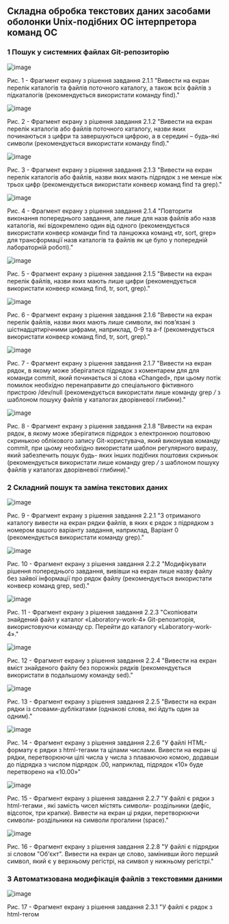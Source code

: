 ## Складна обробка текстових даних засобами оболонки Unix-подібних ОС інтерпретора команд ОС

### 1 Пошук у системних файлах Git-репозиторію

![image](https://github.com/OS-IS/ai233-surkov/blob/Laboratory-work-4/Laboratory-work-4/imgs/2.1.1.png)

Рис. 1 - Фрагмент екрану з рішення завдання 2.1.1 "Вивести на екран перелік каталогів та файлів поточного каталогу, а також всіх файлів з підкаталогів (рекомендується використати команду find)."

![image](https://github.com/OS-IS/ai233-surkov/blob/Laboratory-work-4/Laboratory-work-4/imgs/2.1.2.png)

Рис. 2 - Фрагмент екрану з рішення завдання 2.1.2 "Вивести на екран перелік каталогів або файлів поточного каталогу, назви яких починаються з цифри та завершуються цифрою, а в середині – будь-які символи (рекомендується використати команду find)."

![image](https://github.com/OS-IS/ai233-surkov/blob/Laboratory-work-4/Laboratory-work-4/imgs/2.1.3.png)

Рис. 3 - Фрагмент екрану з рішення завдання 2.1.3 "Вивести на екран перелік каталогів або файлів, назви яких мають підрядок з не менше ніж трьох цифр (рекомендується використати конвеєр команд find та grep)."

![image](https://github.com/OS-IS/ai233-surkov/blob/Laboratory-work-4/Laboratory-work-4/imgs/2.1.4.png)

Рис. 4 - Фрагмент екрану з рішення завдання 2.1.4 "Повторити виконання попереднього завдання, але лише для назв файлів або назв каталогів, які відокремлено один від одного (рекомендується використати конвеєр команди find та ланцюжка команд «tr, sort, grep» для трансформації назв каталогів та файлів як це було у попередній лабораторній роботі)."

![image](https://github.com/OS-IS/ai233-surkov/blob/Laboratory-work-4/Laboratory-work-4/imgs/2.1.5.png)

Рис. 5 - Фрагмент екрану з рішення завдання 2.1.5 "Вивести на екран перелік файлів, назви яких мають лише цифри (рекомендується використати конвеєр команд find, tr, sort, grep)."

![image](https://github.com/OS-IS/ai233-surkov/blob/Laboratory-work-4/Laboratory-work-4/imgs/2.1.6.png)

Рис. 6 - Фрагмент екрану з рішення завдання 2.1.6 "Вивести на екран перелік файлів, назви яких мають лише символи, які пов’язані з шістнадцятирічними цифрами, наприклад, 0-9 та a-f (рекомендується використати конвеєр команд find, tr, sort, grep)."

![image](https://github.com/OS-IS/ai233-surkov/blob/Laboratory-work-4/Laboratory-work-4/imgs/2.1.7.png)

Рис. 7 - Фрагмент екрану з рішення завдання 2.1.7 "Вивести на екран рядок, в якому може зберігатися підрядок з коментарем для для команди commit, який починається зі слова «Changed», при цьому потік помилок необхідно перенаправити до спеціального фіктивного пристрою /dev/null (рекомендується використати лише команду grep */* з шаблоном пошуку файлів у каталогах дворівневої глибини)."

![image](https://github.com/OS-IS/ai233-surkov/blob/Laboratory-work-4/Laboratory-work-4/imgs/2.1.8.png)

Рис. 8 - Фрагмент екрану з рішення завдання 2.1.8 "Вивести на екран рядок, в якому може зберігатися підрядок з електронною поштовою скринькою облікового запису Git-користувача, який виконував команду commit, при цьому необхідно використати шаблон регулярного виразу, який забезпечить пошук будь- яких інших подібних поштових скриньок (рекомендується використати лише команду grep */* з шаблоном пошуку файлів у каталогах дворівневої глибини)."

### 2 Складний пошук та заміна текстових даних

![image](https://github.com/OS-IS/ai233-surkov/blob/Laboratory-work-4/Laboratory-work-4/imgs/2.2.1.png)

Рис. 9 - Фрагмент екрану з рішення завдання 2.2.1 "З отриманого каталогу вивести на екран рядки файлів, в яких є рядок з підрядком з номером вашого варіанту завдання, наприклад, Варіант 0 (рекомендується використати команду grep)."

![image](https://github.com/OS-IS/ai233-surkov/blob/Laboratory-work-4/Laboratory-work-4/imgs/2.2.2.png)

Рис. 10 - Фрагмент екрану з рішення завдання 2.2.2 "Модифікувати рішення попереднього завдання, вивівши на екран лише назву файлу без зайвої інформації про рядок файлу (рекомендується використати конвеєр команд grep, sed)."

![image](https://github.com/OS-IS/ai233-surkov/blob/Laboratory-work-4/Laboratory-work-4/imgs/2.2.3.png)

Рис. 11 - Фрагмент екрану з рішення завдання 2.2.3 "Скопіювати знайдений файл у каталог «Laboratory-work-4» Git-репозиторія, використовуючи команду cp. Перейти до каталогу «Laboratory-work-4»."

![image](https://github.com/OS-IS/ai233-surkov/blob/Laboratory-work-4/Laboratory-work-4/imgs/2.2.4.png)

Рис. 12 - Фрагмент екрану з рішення завдання 2.2.4 "Вивести на екран вміст знайденого файлу без порожніх рядків (рекомендується використати в подальшому команду sed)."

![image](https://github.com/OS-IS/ai233-surkov/blob/Laboratory-work-4/Laboratory-work-4/imgs/2.2.5.png)

Рис. 13 - Фрагмент екрану з рішення завдання 2.2.5 "Вивести на екран рядки із словами-дублікатами (однакові слова, які йдуть один за одним)."

![image](https://github.com/OS-IS/ai233-surkov/blob/Laboratory-work-4/Laboratory-work-4/imgs/2.2.6.png)

Рис. 14 - Фрагмент екрану з рішення завдання 2.2.6 "У файлі HTML-формату є рядки з html-тегами <td> та цілами числами. Вивести на екран ці рядки, перетворюючи цілі числа у числа з плаваючою комою, додавши до підрядка з числом підрядок .00, наприклад, підрядок «10» буде перетворено на «10.00»"

![image](https://github.com/OS-IS/ai233-surkov/blob/Laboratory-work-4/Laboratory-work-4/imgs/2.2.7.png)

Рис. 15 - Фрагмент екрану з рішення завдання 2.2.7 "У файлі є рядки з html-тегами <td>, які замість чисел містять символи- роздільники (дефіс, відсоток, три крапки). Вивести на екран ці рядки, перетворюючи символи- роздільники на символи прогалини (space)."

![image](https://github.com/OS-IS/ai233-surkov/blob/Laboratory-work-4/Laboratory-work-4/imgs/2.2.8.png)

Рис. 16 - Фрагмент екрану з рішення завдання 2.2.8 "У файлі є підрядки зі словом "Об'єкт". Вивести на екран це слово, замінивши його перший символ, який є у верхньому регістрі, на символ у нижньому регістрі."

### 3 Автоматизована модифікація файлів з текстовими даними

![image](https://github.com/OS-IS/ai233-surkov/blob/Laboratory-work-4/Laboratory-work-4/imgs/2.3.1.png)

Рис. 17 - Фрагмент екрану з рішення завдання 2.3.1 "У файлі є рядок з html-тегом <title>. Видалити з цього рядка цифри, які розміщено наприкінці рядка."

![image](https://github.com/OS-IS/ai233-surkov/blob/Laboratory-work-4/Laboratory-work-4/imgs/2.3.2.png)

Рис. 18 - Фрагмент екрану з рішення завдання 2.3.2 "У файлі є рядок з html-тегом <title>. Додати після цього рядка новий рядок, який містить наступне: "<h1>Таблиця оновлено автоматично. Автор - ПІБ, група</h1>" (рекомендується додати за номером, який заздалегіть визначено попердньою командою sed наприклад, після 4-го рядку)."

![image](https://github.com/OS-IS/ai233-surkov/blob/Laboratory-work-4/Laboratory-work-4/imgs/2.3.3.png)

Рис. 19 - Фрагмент екрану з рішення завдання 2.3.3 "Видалити з файлу всі порожні рядки."

![image](https://github.com/OS-IS/ai233-surkov/blob/Laboratory-work-4/Laboratory-work-4/imgs/2.3.4.png)

Рис. 20 - Фрагмент екрану з рішення завдання 2.3.4 "Видалити з файлу слова-дублікати."

![image](https://github.com/OS-IS/ai233-surkov/blob/Laboratory-work-4/Laboratory-work-4/imgs/2.3.5.png)

Рис. 21 - Фрагмент екрану з рішення завдання 2.3.5 "Об’єднати команди SED, створені у попередніх завданнях, в окремий текстовий файл з назвою за шаблоном surname.sed, де surname – ваше прізвище латинськими літерами. Виконати утиліту SED з читанням команд зі створенного файлу."
